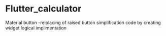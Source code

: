 # Flutter_calculator
Material button -relplacing of raised button
simplification code by creating widget
logical implimentation
